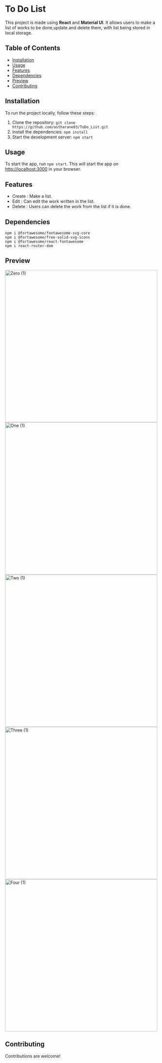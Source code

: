 # To Do List
This project is made using **React** and **Material UI**. It allows users to make a list of works to be done,update and delete them, with list being stored in local storage.


## Table of Contents

- [Installation](#installation)
- [Usage](#usage)
- [Features](#features)
- [Dependencies](#dependencies)
- [Preview](#preview)
- [Contributing](#contributing)
  
## Installation
To run the project locally, follow these steps:

1. Clone the repository: `git clone https://github.com/astharane03/ToDo_List.git`
2. Install the dependencies: `npm install`
3. Start the development server: `npm start`

## Usage

To start the app, run `npm start`. This will start the app on [http://localhost:3000](http://localhost:3000) in your browser.

## Features

- Create : Make a list.
- Edit : Can edit the work written in the list.
- Delete : Users can delete the work from the list if it is done.

## Dependencies
```
npm i @fortawesome/fontawesome-svg-core
npm i @fortawesome/free-solid-svg-icons
npm i @fortawesome/react-fontawesome
npm i react-router-dom
```

## Preview
<p>
  <img width="500" alt="Zero (1)" src="https://github.com/astharane03/ToDo_List/assets/129269783/93ef3686-af6d-4710-9ebc-38c89775f884">
  <img width="500" alt="One (1)" src="https://github.com/astharane03/ToDo_List/assets/129269783/56a4ef07-9ee5-45dc-8e37-c89c882dd9b8">
  <img width="500" alt="Two (1)" src="https://github.com/astharane03/ToDo_List/assets/129269783/10f308f3-a900-46e3-b1ac-a490b917311d">
  <img width="500" alt="Three (1)" src="https://github.com/astharane03/ToDo_List/assets/129269783/0ef15f80-9e4a-412d-956d-0c6193835c9c">
  <img width="500" alt="Four (1)" src="https://github.com/astharane03/ToDo_List/assets/129269783/2bf973a5-ff2c-4a19-8f9b-32d4f61af405">
</p>

## Contributing

Contributions are welcome!

